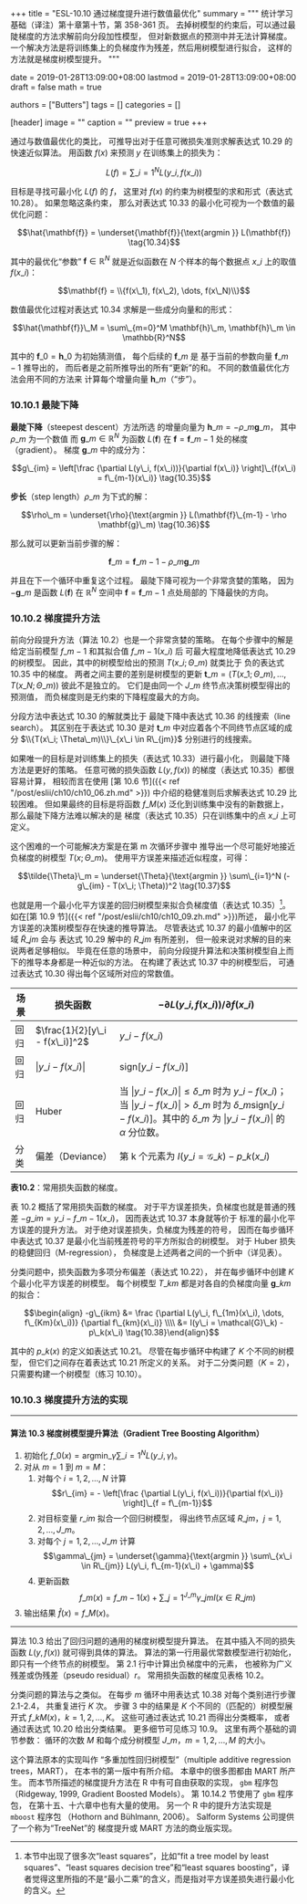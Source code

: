 +++
title = "ESL-10.10 通过梯度提升进行数值最优化"
summary = """
统计学习基础（译注）第十章第十节，第 358-361 页。
去掉树模型的约束后，可以通过最陡梯度的方法求解前向分段加性模型，
但对新数据点的预测中并无法计算梯度。
一个解决方法是将训练集上的负梯度作为残差，然后用树模型进行拟合，
这样的方法就是梯度树模型提升。
"""

date = 2019-01-28T13:09:00+08:00
lastmod = 2019-01-28T13:09:00+08:00
draft = false
math = true

authors = ["Butters"]
tags = []
categories = []

[header]
image = ""
caption = ""
preview = true
+++

通过与数值最优化的类比，
可推导出对于任意可微损失准则求解表达式 10.29 的快速近似算法。
用函数 $f(x)$ 来预测 $y$ 在训练集上的损失为：

$$L(f) = \sum\_{i=1}^N L(y\_i, f(x\_i)) \tag{10.33}$$

目标是寻找可最小化 $L(f)$ 的 $f$，
这里对 $f(x)$ 的约束为树模型的求和形式（表达式 10.28）。
如果忽略这条约束，
那么对表达式 10.33 的最小化可视为一个数值的最优化问题：

$$\hat{\mathbf{f}} = \underset{\mathbf{f}}{\text{argmin }}
L(\mathbf{f}) \tag{10.34}$$

其中的最优化“参数” $\mathbf{f} \in \mathbb{R}^N$
就是近似函数在 $N$ 个样本的每个数据点 $x\_i$ 上的取值 $f(x\_i)$：

$$\mathbf{f} = \\{f(x\_1), f(x\_2), \dots, f(x\_N)\\}$$

数值最优化过程对表达式 10.34 求解是一些成分向量和的形式：

$$\hat{\mathbf{f}}\_M = \sum\_{m=0}^M \mathbf{h}\_m,
\mathbf{h}\_m \in \mathbb{R}^N$$

其中的 $\mathbf{f}\_0 = \mathbf{h}\_0$ 为初始猜测值，
每个后续的 $\mathbf{f}\_m$ 是
基于当前的参数向量 $\mathbf{f}\_{m-1}$ 推导出的，
而后者是之前所推导出的所有“更新”的和。
不同的数值最优化方法会用不同的方法来
计算每个增量向量 $\mathbf{h}\_m$（“步”）。

### 10.10.1 最陡下降

**最陡下降**（steepest descent）方法所选
的增量向量为 $\mathbf{h}\_m = -\rho\_m \mathbf{g}\_m$，
其中 $\rho\_m$ 为一个数值
而 $\mathbf{g}\_m \in \mathbb{R}^N$ 为函数 $L(\mathbf{f})$
在 $\mathbf{f} = \mathbf{f}\_{m-1}$ 处的梯度（gradient）。
梯度 $\mathbf{g}\_m$ 中的成分为：

$$g\_{im} = \left[\frac
{\partial L(y\_i, f(x\_i))}{\partial f(x\_i)}
\right]\_{f(x\_i) = f\_{m-1}(x\_i)} \tag{10.35}$$

**步长**（step length）$\rho\_m$ 为下式的解：

$$\rho\_m = \underset{\rho}{\text{argmin }}
L(\mathbf{f}\_{m-1} - \rho \mathbf{g}\_m) \tag{10.36}$$

那么就可以更新当前步骤的解：

$$\mathbf{f}\_m = \mathbf{f}\_{m-1} - \rho\_m \mathbf{g}\_m$$

并且在下一个循环中重复这个过程。
最陡下降可视为一个非常贪婪的策略，
因为 $-\mathbf{g}\_m$ 是函数 $L(\mathbf{f})$
在 $\mathbb{R}^N$ 空间中 $\mathbf{f} = \mathbf{f}\_{m-1}$ 点处局部的
下降最快的方向。

### 10.10.2 梯度提升方法

前向分段提升方法（算法 10.2）也是一个非常贪婪的策略。
在每个步骤中的解是给定当前模型 $f\_{m-1}$ 和其拟合值 $f\_{m-1}(x\_i)$ 后
可最大程度地降低表达式 10.29 的树模型。
因此，其中的树模型给出的预测 $T(x\_i; \Theta\_m)$ 就类比于
负的表达式 10.35 中的梯度。
两者之间主要的差别是树模型的更新
$\mathbf{t}\_m = (T(x\_1; \Theta\_m), \dots, T(x\_N; \Theta\_m))$
彼此不是独立的。
它们是由同一个 $J\_m$ 终节点决策树模型得出的预测值，
而负梯度则是无约束的下降程度最大的方向。

分段方法中表达式 10.30 的解就类比于
最陡下降中表达式 10.36 的线搜索（line search）。
其区别在于表达式 10.30 是对
$\mathbf{t}\_m$ 中对应着各个不同终节点区域的成分
$\\{T(x\_i; \Theta\_m)\\}\_{x\_i \in R\_{jm}}$
分别进行的线搜索。

如果唯一的目标是对训练集上的损失（表达式 10.33）进行最小化，
则最陡下降方法是更好的策略。
任意可微的损失函数 $L(y, f(x))$ 的梯度（表达式 10.35）都很容易计算，
相较而言在使用
[第 10.6 节]({{< ref "/post/eslii/ch10/ch10_06.zh.md" >}})
中介绍的稳健准则后求解表达式 10.29 比较困难。
但如果最终的目标是将函数 $f\_M(x)$ 泛化到训练集中没有的新数据上，
那么最陡下降方法难以解决的是
梯度（表达式 10.35）只在训练集中的点 $x\_i$ 上可定义。

这个困难的一个可能解决方案是在第 m 次循环步骤中
推导出一个尽可能好地接近负梯度的树模型 $T(x; \Theta\_m)$。
使用平方误差来描述近似程度，可得：

$$\tilde{\Theta}\_m = \underset{\Theta}{\text{argmin }}
\sum\_{i=1}^N (-g\_{im} - T(x\_i; \Theta))^2 \tag{10.37}$$

也就是用一个最小化平方误差的回归树模型来拟合负梯度值（表达式 10.35）[^1]。
如在[第 10.9 节]({{< ref "/post/eslii/ch10/ch10_09.zh.md" >}})所述，
最小化平方误差的决策树模型存在快速的推导算法。
尽管表达式 10.37 的最小值解中的区域 $\tilde{R}\_{jm}$ 会与
表达式 10.29 解中的 $R\_{jm}$ 有所差别，
但一般来说对求解的目的来说两者足够相似。
毕竟在任意的场景中，
前向分段提升算法和决策树模型自上而下的推导本身都是一种近似的方法。
在构建了表达式 10.37 中的树模型后，
可通过表达式 10.30 得出每个区域所对应的常数值。

| 场景 | 损失函数 | $-\partial L(y\_i, f(x\_i)) / \partial f(x\_i)$ |
|-----|---------|-------------------------------------------------|
| 回归 | $\frac{1}{2}[y\_i - f(x\_i)]^2$ | $y\_i - f(x\_i)$ |
| 回归 | $\|y\_i - f(x\_i)\|$ | $\text{sign}[y\_i - f(x\_i)]$ |
| 回归 | Huber | 当 $\|y\_i-f(x\_i)\|\leq\delta\_m$ 时为 $y\_i-f(x\_i)$；当 $\|y\_i-f(x\_i)\|>\delta\_m$ 时为 $\delta\_m\text{sign}[y\_i-f(x\_i)]$。其中的 $\delta\_m$ 为 $\|y\_i-f(x\_i)\|$ 的 $\alpha$ 分位数。 |
| 分类 | 偏差（Deviance） | 第 k 个元素为 $I(y\_i = \mathcal{G}\_k) - p\_k(x\_i)$ |
**表10.2**：常用损失函数的梯度。

表 10.2 概括了常用损失函数的梯度。
对于平方误差损失，负梯度也就是普通的残差
$-g\_{im} = y\_i - f\_{m-1}(x\_i)$，
因而表达式 10.37 本身就等价于
标准的最小化平方误差的提升方法。
对于绝对误差损失，负梯度为残差的符号，
因而在每步循环中表达式 10.37 是最小化当前残差符号的平方所拟合的树模型。
对于 Huber 损失的稳健回归（M-regression），
负梯度是上述两者之间的一个折中（详见表）。

分类问题中，损失函数为多项分布偏差（表达式 10.22），
并在每步循环中创建 $K$ 个最小化平方误差的树模型。
每个树模型 $T\_{km}$ 都是对各自的负梯度向量 $\mathbf{g}\_{km}$ 的拟合：

$$\begin{align}
-g\_{ikm} &= \frac
{\partial L(y\_i, f\_{1m}(x\_i), \dots, f\_{Km}(x\_i))}
{\partial f\_{km}(x\_i)}
\\\\ &= I(y\_i = \mathcal{G}\_k) - p\_k(x\_i)
\tag{10.38}\end{align}$$

其中的 $p\_k(x)$ 的定义如表达式 10.21。
尽管在每步循环中构建了 $K$ 个不同的树模型，
但它们之间存在着表达式 10.21 所定义的关系。
对于二分类问题（$K=2$），只需要构建一个树模型（练习 10.10）。

### 10.10.3 梯度提升方法的实现

----------

#### 算法 10.3 梯度树模型提升算法（Gradient Tree Boosting Algorithm）

1. 初始化
   $f\_0(x) = \text{argmin}\_\gamma \sum\_{i=1}^N L(y\_i, \gamma)$。
2. 对从 $m = 1$ 到 $m = M$：
   1. 对每个 $i = 1, 2, \dots , N$ 计算
      $$r\_{im} = - \left[\frac
      {\partial L(y\_i, f(x\_i))}{\partial f(x\_i)}
      \right]\_{f = f\_{m-1}}$$
   2. 对目标变量 $r\_{im}$ 拟合一个回归树模型，
      得出终节点区域 $R\_{jm}$，$j=1,2,\dots,J\_m$。
   3. 对每个 $j = 1, 2, \dots , J\_m$ 计算
      $$\gamma\_{jm} = \underset{\gamma}{\text{argmin }}
      \sum\_{x\_i \in R\_{jm}} L(y\_i, f\_{m-1}(x\_i) + \gamma)$$
   4. 更新函数
      $$f\_m(x) = f\_{m-1}(x) +
      \sum\_{j=1}^{J\_m} \gamma\_{jm} I(x \in R\_{jm})$$
3. 输出结果 $\hat{f}(x) = f\_M(x)$。

----------

算法 10.3 给出了回归问题的通用的梯度树模型提升算法。
在其中插入不同的损失函数 $L(y, f(x))$ 就可得到具体的算法。
算法的第一行用最优常数模型进行初始化，
即只有一个终节点的树模型。
第 2.1 行中计算出负梯度中的元素，
也被称为广义残差或伪残差（pseudo residual）$r$。
常用损失函数的梯度见表格 10.2。

分类问题的算法与之类似。
在每步 $m$ 循环中用表达式 10.38 对每个类别进行步骤 2.1-2.4，
共重复进行 $K$ 次。
步骤 3 中的结果是 $K$ 个不同的（匹配的）树模型展开式
$f\_{kM}(x)$，$k=1,2,\dots,K$。
这些可通过表达式 10.21 而得出分类概率，
或者通过表达式 10.20 给出分类结果。
更多细节可见练习 10.9。
这里有两个基础的调节参数：
循环的次数 $M$ 和每个成分树模型 $J\_m$，$m=1,2,\dots,M$ 的大小。

这个算法原本的实现叫作
“多重加性回归树模型”（multiple additive regression trees，MART），
在本书的第一版中有所介绍。
本章中的很多图都由 MART 所产生。
而本节所描述的梯度提升方法在 R 中有可自由获取的实现，
`gbm` 程序包（Ridgeway, 1999, Gradient Boosted Models）。
第 10.14.2 节使用了 `gbm` 程序包，
在第十五、十六章中也有大量的使用。
另一个 R 中的提升方法实现是 `mboost` 程序包
（Hothorn and Bühlmann, 2006）。
Salform Systems 公司提供了一个称为“TreeNet”的
梯度提升或 MART 方法的商业版实现。

[^1]: 本节中出现了很多次“least squares”，比如“fit a tree model by least squares”、“least squares decision tree”和“least squares boosting”，译者觉得这里所指的不是“最小二乘”的含义，而是指对平方误差损失进行最小化的含义。